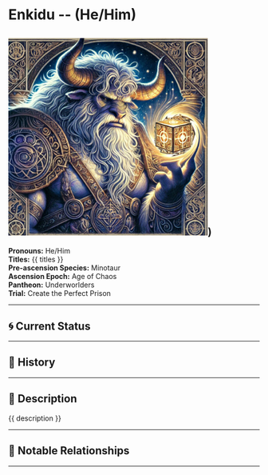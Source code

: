 # Enkidu  --  (He/Him)

<!-- Optional  -->
<img src="Enkidu.jpg" alt="Enkidu" style="width:400px;"/>)
---

**Pronouns:** He/Him  
**Titles:** {{ titles }}  
**Pre-ascension Species:** Minotaur  
**Ascension Epoch:** Age of Chaos  
**Pantheon:** Underworlders  
**Trial:** Create the Perfect Prison

---

## 🌀 Current Status


---

## 📜 History


---

## 🧠 Description
{{ description }}

---

## 🧩 Notable Relationships

---
